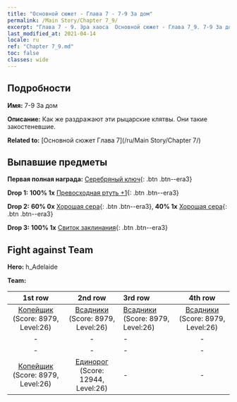 ```yaml
---
title: "Основной сюжет - Глава 7 - 7-9 За дом"
permalink: /Main Story/Chapter 7_9/
excerpt: "Глава 7 - 9. Эра хаоса  Основной сюжет - Глава 7_9. 7-9 За дом"
last_modified_at: 2021-04-14
locale: ru
ref: "Chapter 7_9.md"
toc: false
classes: wide
---
```


## Подробности

 **Имя:** 7-9 За дом

 **Описание:** Как же раздражают эти рыцарские клятвы. Они такие закостеневшие.

 **Related to:** [Основной сюжет Глава 7](/ru/Main Story/Chapter 7/)

## Выпавшие предметы

 **Первая полная награда:** [Серебряный ключ](/ru/Items/con_693/){: .btn .btn--era3}

 **Drop 1:** **100% 1x** [Превосходная ртуть +1](/ru/Items/mat_21/){: .btn .btn--era3}

 **Drop 2:** **60% 0x** [Хорошая сера](/ru/Items/mat_15/){: .btn .btn--era3}, **40% 1x** [Хорошая сера](/ru/Items/mat_15/){: .btn .btn--era3}

 **Drop 3:** **100% 1x** [Свиток заклинания](/ru/Items/con_694/){: .btn .btn--era3}


## Fight against Team
 **Hero:** h_Adelaide

 **Team:**


  | 1st row | 2nd row | 3rd row | 4th row |
  |:----:|:----:|:----|:----:|
  | [Копейщик](/ru/units/Pikeman/) (Score: 8979, Level:26)  | [Всадники](/ru/units/Cavalier/) (Score: 8979, Level:26)  | [Всадники](/ru/units/Cavalier/) (Score: 8979, Level:26)  | [Всадники](/ru/units/Cavalier/) (Score: 8979, Level:26)  |
  | - | - | - | - |
  | - | - | - | - |
  | [Копейщик](/ru/units/Pikeman/) (Score: 8979, Level:26)  | [Единорог](/ru/units/Unicorn/) (Score: 12944, Level:26)  | - | - |


